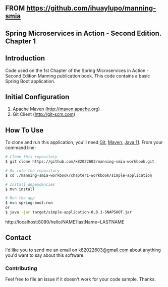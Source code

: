 ## FROM https://github.com/ihuaylupo/manning-smia
## Spring Microservices in Action - Second Edition. Chapter 1

## Introduction

Code used on the 1st Chapter of the Spring Microservices in Action - Second Edition Manning publication book. This code contains a basic Spring Boot application. 

## Initial Configuration

1.	Apache Maven (http://maven.apache.org)
2.	Git Client (http://git-scm.com)

## How To Use

To clone and run this application, you'll need [Git](https://git-scm.com), [Maven](https://maven.apache.org/), [Java 11](https://www.oracle.com/technetwork/java/javase/downloads/jdk11-downloads-5066655.html). From your command line:

```bash
# Clone this repository
$ git clone https://github.com/k82022603/manning-smia-workbook.git

# Go into the repository
$ cd ./manning-smia-workbook/chapter1-workbook/simple-application

# Install dependencies
$ mvn install

# Run the app
$ mvn spring-boot:run
or 
$ java -jar target/simple-application-0.0.1-SNAPSHOT.jar
```
http://localhost:8080/hello/NAME?lastName=LASTNAME

## Contact

I'd like you to send me an email on <k82022603@gmail.com> about anything you'd want to say about this software.

### Contributing
Feel free to file an issue if it doesn't work for your code sample. Thanks.
